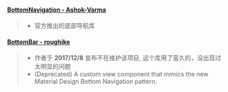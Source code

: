 #### [BottomNavigation - Ashok-Varma][b2593c6a]
> - 官方推出的底部导航库

#### [BottomBar - roughike][84d4960f]
> - 作者于 __2017/12/8__ 宣布不在维护该项目, 这个库用了蛮久的，没出现过太明显的问题
> - (Deprecated) A custom view component that mimics the new Material Design Bottom Navigation pattern.

  [b2593c6a]: https://github.com/Ashok-Varma/BottomNavigation "github"
  [84d4960f]: https://github.com/roughike/BottomBar "github"
